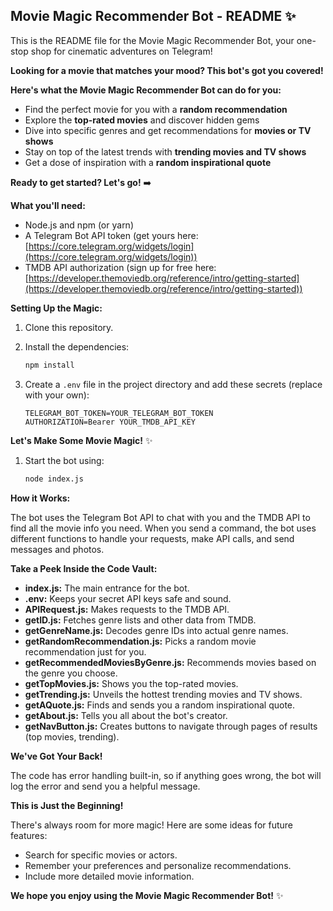 ## Movie Magic Recommender Bot - README   ✨

This is the README file for the Movie Magic Recommender Bot, your one-stop shop for cinematic adventures on Telegram!  

**Looking for a movie that matches your mood?  This bot's got you covered!**

**Here's what the Movie Magic Recommender Bot can do for you:**

* Find the perfect movie for you with a **random recommendation** 
* Explore the **top-rated movies** and discover hidden gems 
* Dive into specific genres and get recommendations for **movies or TV shows**   
* Stay on top of the latest trends with **trending movies and TV shows** 
* Get a dose of inspiration with a **random inspirational quote**  

**Ready to get started? Let's go!**  ➡️

**What you'll need:**

* Node.js and npm (or yarn)
* A Telegram Bot API token (get yours here: [https://core.telegram.org/widgets/login](https://core.telegram.org/widgets/login))
* TMDB API authorization (sign up for free here: [https://developer.themoviedb.org/reference/intro/getting-started](https://developer.themoviedb.org/reference/intro/getting-started))

**Setting Up the Magic:**

1. Clone this repository.
2. Install the dependencies:
   ```bash
   npm install
   ```
3. Create a `.env` file in the project directory and add these secrets (replace with your own):

   ```
   TELEGRAM_BOT_TOKEN=YOUR_TELEGRAM_BOT_TOKEN
   AUTHORIZATION=Bearer YOUR_TMDB_API_KEY
   ```

**Let's Make Some Movie Magic!** ✨

1. Start the bot using:
   ```bash
   node index.js
   ```

**How it Works:**

The bot uses the Telegram Bot API to chat with you and the TMDB API to find all the movie info you need. When you send a command, the bot uses different functions to handle your requests, make API calls, and send messages and photos.

**Take a Peek Inside the Code Vault:**

* **index.js:** The main entrance for the bot.
* **.env:** Keeps your secret API keys safe and sound.
* **APIRequest.js:** Makes requests to the TMDB API.
* **getID.js:** Fetches genre lists and other data from TMDB.
* **getGenreName.js:** Decodes genre IDs into actual genre names.
* **getRandomRecommendation.js:** Picks a random movie recommendation just for you.
* **getRecommendedMoviesByGenre.js:** Recommends movies based on the genre you choose.
* **getTopMovies.js:** Shows you the top-rated movies.
* **getTrending.js:** Unveils the hottest trending movies and TV shows.
* **getAQuote.js:** Finds and sends you a random inspirational quote.
* **getAbout.js:** Tells you all about the bot's creator.
* **getNavButton.js:** Creates buttons to navigate through pages of results (top movies, trending).

**We've Got Your Back!**

The code has error handling built-in, so if anything goes wrong, the bot will log the error and send you a helpful message.

**This is Just the Beginning!**  

There's always room for more magic! Here are some ideas for future features:

* Search for specific movies or actors.
* Remember your preferences and personalize recommendations.
* Include more detailed movie information.

**We hope you enjoy using the Movie Magic Recommender Bot!**   ✨
